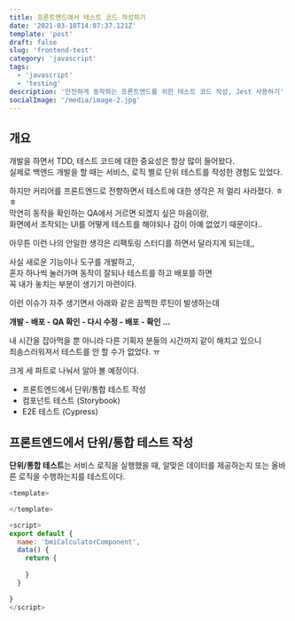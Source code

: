 ```yaml
---
title: 프론트엔드에서 테스트 코드 작성하기
date: '2021-03-10T14:07:37.121Z'
template: 'post'
draft: false
slug: 'frontend-test'
category: 'javascript'
tags:
  - 'javascript'
  - 'testing'
description: '안전하게 동작하는 프론트엔드를 위한 테스트 코드 작성, Jest 사용하기'
socialImage: '/media/image-2.jpg'
---
```



## 개요 
개발을 하면서 TDD, 테스트 코드에 대한 중요성은 항상 많이 들어왔다.   
실제로 백엔드 개발을 할 때는 서비스, 로직 별로 단위 테스트를 작성한 경험도 있었다.  

하지만 커리어를 프론트엔드로 전향하면서 테스트에 대한 생각은 저 멀리 사라졌다. ㅎㅎ   
막연히 동작을 확인하는 QA에서 거르면 되겠지 싶은 마음이랑,   
화면에서 조작되는 UI를 어떻게 테스트를 해야되나 감이 아예 없었기 때문이다..   

아무튼 이런 나의 안일한 생각은 리팩토링 스터디를 하면서 달라지게 되는데,,  

사실 새로운 기능이나 도구를 개발하고,   
혼자 하나씩 눌러가며 동작이 잘되나 테스트를 하고 배포를 하면  
꼭 내가 놓치는 부분이 생기기 마련이다.  

이런 이슈가 자주 생기면서 아래와 같은 끔찍한 루틴이 발생하는데  

**개발 - 배포 - QA 확인 - 다시 수정 - 배포 - 확인 ...**  

내 시간을 잡아먹을 뿐 아니라 다른 기획자 분들의 시간까지 같이 해치고 있으니   
죄송스러워져서 테스트를 안 할 수가 없었다. ㅠ 

크게 세 파트로 나눠서 알아 볼 예정이다. 

- 프론트엔드에서 단위/통합 테스트 작성
- 컴포넌트 테스트 (Storybook)
- E2E 테스트 (Cypress)


## 프론트엔드에서 단위/통합 테스트 작성

**단위/통합 테스트**는 
서비스 로직을 실행했을 때, 알맞은 데이터를 제공하는지 또는 올바른 로직을 수행하는지를 테스트이다.  

```javascript
<template>

</template>

<script>
export default {
  name: 'bmiCalculatorComponent',
  data() {
    return {
      
    }
  }

}
</script>
```